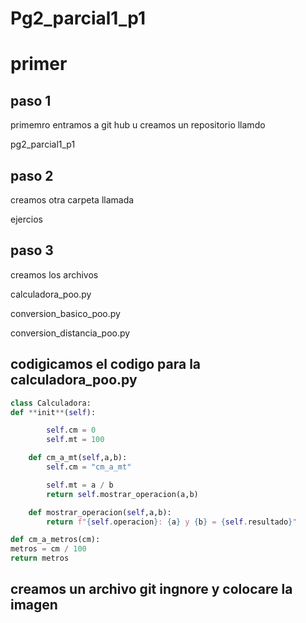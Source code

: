 # Pg2_parcial1_p1

# primer

## paso 1

primemro entramos a git hub u creamos un repositorio llamdo

<p> pg2_parcial1_p1 <p>

## paso 2

creamos otra carpeta llamada

<p> ejercios

## paso 3

creamos los archivos

<p>calculadora_poo.py
<p>conversion_basico_poo.py
<p>conversion_distancia_poo.py

## codigicamos el codigo para la calculadora_poo.py

```python
class Calculadora:
def **init**(self):

        self.cm = 0
        self.mt = 100

    def cm_a_mt(self,a,b):
        self.cm = "cm_a_mt"

        self.mt = a / b
        return self.mostrar_operacion(a,b)

    def mostrar_operacion(self,a,b):
        return f"{self.operacion}: {a} y {b} = {self.resultado}"

def cm_a_metros(cm):
metros = cm / 100
return metros
```

## creamos un archivo git ingnore y colocare la imagen
